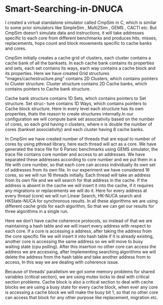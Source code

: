 # Smart-Searching-in-DNUCA

I created a virtual standalone simulator called CmpSim in C, which is similar to some
prior simulators like SimpleSim , Multi2Sim , GEMS , CACTI etc. But CmpSim
doesn’t simulate data and instructions, it will take addresses specific to each core from different
benchmarks and produces hits, misses, replacements, hops count and block movements specific
to cache banks and cores.

CmpSim initially creates a cache grid of clusters, each cluster contains a cache bank of all the
banksets. In each cache bank contains its properties and sets, each set contains its ways, each
way contains a cache block and its properties. Here we have created Grid structures "images/cachestructure.png"
contains 2D Clusters, which contains pointers to Cluster structure. Cluster structure contains
2D Cache banks, which contains pointers to Cache bank structure.

Cache bank structure contains 1D Sets, which contains pointers to Set structure. Set struc-
ture contains 1D Ways, which contains pointers to Cache block structure. Here in every level
each structure has its own properties, thats the reason to create structures internally.In our
configuration we will compute bank set associativity based on the number of cores, so each
grid having n clusters, where n is double the number of cores (bankset associativity) and each
cluster having 8 cache banks.

In CmpSim we have created number of threads that are equal to number of cores by using
pthread library, here each thread will act as a core. We have generated the trace file for 6
Parsec benchmarks using GEMS simulator, the trace file contains core number and access
to an addresses. We have separated these addresses according to core number and we put them
in a file with core number, so that each core can access individually its own set of addresses
from its own file. In our experiment we have considered 16 cores, so we will run 16 threads
initially. Each thread will take an address from its own file and we will search for that address
in the cache. If the address is absent in the cache we will insert it into the cache, if it requires
any migrations or replacements we will do it. Here for every address at every thread (core) we
will run Linear Search, HK-NUCA search and HKState-NUCA for synchronous results. In all
these algorithms we are using different cache grids for each algorithm, So that we can get our
results for three algorithms in a single run.

Here we don’t have cache coherence protocols, so instead of that we are maintaining a hash
table and we will insert every address with respect to each core. If a core is accessing a address,
after taking the address from the core specific file we will insert it into hash table if it is already
existing, another core is accessing the same address so we will move to busy waiting state
(cpu polling). After this insertion no other core can access the address we are accessing, after
Implementing searching algorithms we will delete the address from the hash table and take
another address from to access, In this way we are dealing with coherence issue.

Because of threads’ parallelism we got some memory problems for shared variables (critical
section), we are using mutex locks to deal with critical section problems. Cache block is also a
critical section to deal with cache blocks we are using a busy state for every cache block, when
ever any core is accessing a cache block we will make the busy bit 1, so that no other core can
access that block for any other purpose like replacement, migration etc.
